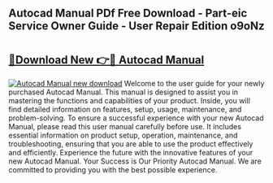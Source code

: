 ## Autocad Manual PDf Free Download - Part-eic Service Owner Guide - User Repair Edition o9oNz

# <h2><a href="http://bc28020.oget.top/?id=Autocad+Manual">🔗Download New 👉🔴 Autocad Manual</a></h2>

[![Autocad Manual new download](https://i.imgur.com/5g1atiW.png)](http://bc28020.oget.top/?id=Autocad+Manual)
Welcome to the user guide for your newly purchased Autocad Manual. This manual is designed to assist you in mastering the functions and capabilities of your product. Inside, you will find detailed information on features, setup, usage, maintenance, and problem-solving. To ensure a successful experience with your new Autocad Manual, please read this user manual carefully before use. It includes essential information on product setup, operation, maintenance, and troubleshooting, ensuring that you are able to use the product effectively and efficiently. Experience the future with the innovative features of your new Autocad Manual. Your Success is Our Priority Autocad Manual. We are committed to providing you with the best possible experience.
